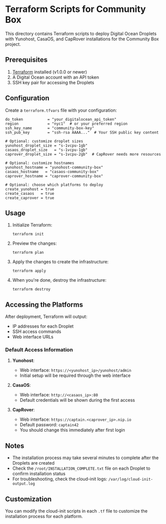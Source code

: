 # Terraform Scripts for Community Box

This directory contains Terraform scripts to deploy Digital Ocean Droplets with Yunohost, CasaOS, and CapRover installations for the Community Box project.

## Prerequisites

1. [Terraform](https://developer.hashicorp.com/terraform) installed (v1.0.0 or newer)
2. A Digital Ocean account with an API token
3. SSH key pair for accessing the Droplets

## Configuration

Create a `terraform.tfvars` file with your configuration:

```hcl
do_token           = "your_digitalocean_api_token"
region             = "nyc1"  # or your preferred region
ssh_key_name       = "community-box-key"
ssh_pub_key        = "ssh-rsa AAAA..."  # Your SSH public key content

# Optional: customize droplet sizes
yunohost_droplet_size = "s-1vcpu-1gb"
casaos_droplet_size   = "s-1vcpu-1gb"
caprover_droplet_size = "s-1vcpu-2gb"  # CapRover needs more resources

# Optional: customize hostnames
yunohost_hostname = "yunohost-community-box"
casaos_hostname   = "casaos-community-box"
caprover_hostname = "caprover-community-box"

# Optional: choose which platforms to deploy
create_yunohost = true
create_casaos   = true
create_caprover = true
```

## Usage

1. Initialize Terraform:
   ```
   terraform init
   ```

2. Preview the changes:
   ```
   terraform plan
   ```

3. Apply the changes to create the infrastructure:
   ```
   terraform apply
   ```

4. When you're done, destroy the infrastructure:
   ```
   terraform destroy
   ```

## Accessing the Platforms

After deployment, Terraform will output:
- IP addresses for each Droplet
- SSH access commands
- Web interface URLs

### Default Access Information

1. **Yunohost**:
   - Web interface: `https://<yunohost_ip>/yunohost/admin`
   - Initial setup will be required through the web interface

2. **CasaOS**:
   - Web interface: `http://<casaos_ip>:80`
   - Default credentials will be shown during the first access

3. **CapRover**:
   - Web interface: `https://captain.<caprover_ip>.nip.io`
   - Default password: `captain42`
   - You should change this immediately after first login

## Notes

- The installation process may take several minutes to complete after the Droplets are created
- Check the `/root/INSTALLATION_COMPLETE.txt` file on each Droplet to confirm installation status
- For troubleshooting, check the cloud-init logs: `/var/log/cloud-init-output.log`

## Customization

You can modify the cloud-init scripts in each `.tf` file to customize the installation process for each platform.
